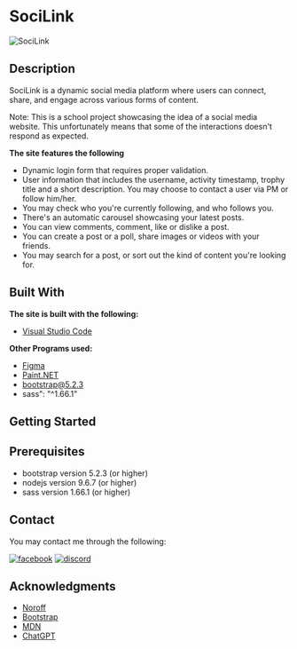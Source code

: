 # SociLink

<img src="https://i.ibb.co/BK3gKHf/SociLink.png" alt="SociLink" border="0">

## Description

SociLink is a dynamic social media platform where users can connect, share, and engage across various forms of content.

Note: This is a school project showcasing the idea of a social media website. This unfortunately means that some of the interactions doesn't respond as expected.

<b>The site features the following</b>

- Dynamic login form that requires proper validation.
- User information that includes the username, activity timestamp, trophy title and a short description. You may choose to contact a user via PM or follow him/her.
- You may check who you're currently following, and who follows you.
- There's an automatic carousel showcasing your latest posts.
- You can view comments, comment, like or dislike a post.
- You can create a post or a poll, share images or videos with your friends.
- You may search for a post, or sort out the kind of content you're looking for.

## Built With

<b>The site is built with the following:</b>

- [Visual Studio Code](https://code.visualstudio.com)

<b>Other Programs used:</b>

- [Figma](https://www.figma.com)
- [Paint.NET](https://www.getpaint.net)
- bootstrap@5.2.3
- sass": "^1.66.1"

## Getting Started

## Prerequisites

- bootstrap version 5.2.3 (or higher)
- nodejs version 9.6.7 (or higher)
- sass version 1.66.1 (or higher)

## Contact

You may contact me through the following:

<a href="https://www.facebook.com/profile.php?id=100074747406376"><img src="https://i.ibb.co/7psNMJ8/facebook-1.png" alt="facebook" border="0"></a>
<a href="https://discordapp.com/users/745913715898974268"><img src="https://i.ibb.co/3CpyKTg/discord-1.png" alt="discord" border="0"></a>

## Acknowledgments

- [Noroff](https://www.noroff.no/)
- [Bootstrap](https://getbootstrap.com)
- [MDN](https://developer.mozilla.org/en-US/)
- [ChatGPT](https://chat.openai.com/)
